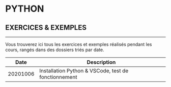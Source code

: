 # PYTHON
## EXERCICES & EXEMPLES

---

Vous trouverez ici tous les exercices et exemples réalisés pendant les cours, rangés dans des dossiers triés par date.

Date | Description
--- | ---
20201006 | Installation Python & VSCode, test de fonctionnement